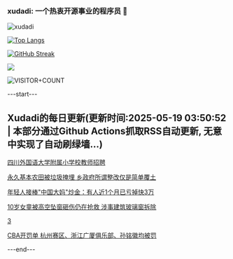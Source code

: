 ### xudadi: 一个热衷开源事业的程序员 👋

![xudadi](https://github-readme-stats-git-masterorgs-github-readme-stats-team.vercel.app/api?username=xudadi)

[![Top Langs](https://github-readme-stats.vercel.app/api/top-langs/?username=xudadi)](https://github.com/anuraghazra/github-readme-stats)

[![GitHub Streak](https://streak-stats.demolab.com?user=xudadi&locale=zh_Hans)](https://git.io/streak-stats)

![](https://raw.githubusercontent.com/xudadi/xudadi/main/assets/github-contribution-grid-snake.svg)

![VISITOR+COUNT](https://komarev.com/ghpvc/?username=xudadi&label=VISITOR+COUNT)


---start---

## Xudadi的每日更新(更新时间:2025-05-19 03:50:52 | 本部分通过Github Actions抓取RSS自动更新, 无意中实现了自动刷绿墙...)

[四川外国语大学附属小学校教师招聘](https://www.gongkaoleida.com/article/2404569)

[永久基本农田被垃圾掩埋 乡政府所谓整改仅是简单覆土](https://m.163.com/news/article/JVSFN4K20514R9OJ.html)

[年轻人接棒"中国大妈"炒金：有人近1个月已亏掉快3万](https://m.163.com/news/article/JVSF5S210519DDQ2.html)

[10岁女童被高空坠窗砸伤仍在抢救 涉事建筑玻璃窗拆除](https://m.163.com/news/article/JVSF35P40514R9OJ.html)

[3](https://m.163.com/touch/news/sub/domestic)

[CBA开罚单 杭州赛区、浙江广厦俱乐部、孙铭徽均被罚](https://m.163.com/news/article/JVSF9A9A0001899O.html)

---end---
